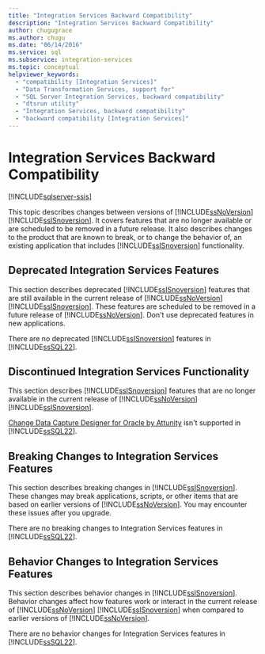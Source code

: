 ```yaml
---
title: "Integration Services Backward Compatibility"
description: "Integration Services Backward Compatibility"
author: chugugrace
ms.author: chugu
ms.date: "06/14/2016"
ms.service: sql
ms.subservice: integration-services
ms.topic: conceptual
helpviewer_keywords:
  - "compatibility [Integration Services]"
  - "Data Transformation Services, support for"
  - "SQL Server Integration Services, backward compatibility"
  - "dtsrun utility"
  - "Integration Services, backward compatibility"
  - "backward compatibility [Integration Services]"
---
```

# Integration Services Backward Compatibility

[!INCLUDE[sqlserver-ssis](../includes/applies-to-version/sqlserver-ssis.md)]


  This topic describes changes between versions of [!INCLUDE[ssNoVersion](../includes/ssnoversion-md.md)] [!INCLUDE[ssISnoversion](../includes/ssisnoversion-md.md)]. It covers features that are no longer available or are scheduled to be removed in a future release. It also describes changes to the product that are known to break, or to change the behavior of, an existing application that includes [!INCLUDE[ssISnoversion](../includes/ssisnoversion-md.md)] functionality.  
  
## Deprecated Integration Services Features

This section describes deprecated [!INCLUDE[ssISnoversion](../includes/ssisnoversion-md.md)] features that are still available in the current release of [!INCLUDE[ssNoVersion](../includes/ssnoversion-md.md)] [!INCLUDE[ssISnoversion](../includes/ssisnoversion-md.md)]. These features are scheduled to be removed in a future release of [!INCLUDE[ssNoVersion](../includes/ssnoversion-md.md)]. Don't use deprecated features in new applications.  
  
 There are no deprecated [!INCLUDE[ssISnoversion](../includes/ssisnoversion-md.md)] features in [!INCLUDE[ssSQL22](../includes/sssql22-md.md)].  

## Discontinued Integration Services Functionality

This section describes [!INCLUDE[ssISnoversion](../includes/ssisnoversion-md.md)] features that are no longer available in the current release of [!INCLUDE[ssNoVersion](../includes/ssnoversion-md.md)] [!INCLUDE[ssISnoversion](../includes/ssisnoversion-md.md)].  
  
[Change Data Capture Designer for Oracle by Attunity](change-data-capture/change-data-capture-designer-for-oracle-by-attunity.md) isn't supported in [!INCLUDE[ssSQL22](../includes/sssql22-md.md)].

## Breaking Changes to Integration Services Features

This section describes breaking changes in [!INCLUDE[ssISnoversion](../includes/ssisnoversion-md.md)]. These changes may break applications, scripts, or other items that are based on earlier versions of [!INCLUDE[ssNoVersion](../includes/ssnoversion-md.md)]. You may encounter these issues after you upgrade.  
  
 There are no breaking changes to Integration Services features in [!INCLUDE[ssSQL22](../includes/sssql22-md.md)]. 

## Behavior Changes to Integration Services Features

This section describes behavior changes in [!INCLUDE[ssISnoversion](../includes/ssisnoversion-md.md)]. Behavior changes affect how features work or interact in the current release of [!INCLUDE[ssNoVersion](../includes/ssnoversion-md.md)] [!INCLUDE[ssISnoversion](../includes/ssisnoversion-md.md)] when compared to earlier versions of [!INCLUDE[ssNoVersion](../includes/ssnoversion-md.md)].  
  
There are no behavior changes for Integration Services features in [!INCLUDE[ssSQL22](../includes/sssql22-md.md)].  
